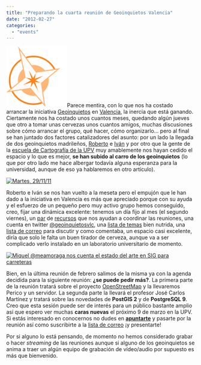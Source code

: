 ```yaml
---
title: "Preparando la cuarta reunión de Geoinquietos Valencia"
date: "2012-02-27"
categories: 
  - "events"
---
```


[![](images/logo.png "logo")](http://geomaticblog.files.wordpress.com/2012/02/logo.png)Parece mentira, con lo que nos ha costado arrancar la iniciativa [Geoinquietos](http://geoinquetos.org) en [Valencia](http://valencia.geoinquietos.org), la inercia que está ganando. Ciertamente nos ha costado unos cuantos meses, quedando algún jueves que otro a tomar unas cervezas unos cuantos amigos, muchas discusiones sobre cómo arrancar el grupo, qué hacer, cómo organizarlo... pero al final se han juntado dos factores catalizadores del asunto: por un lado la llegada de dos geoinquietos madrileños, [Roberto](http://twitter.com/tolanss) e [Iván](http://twitter.com/realivansanchez) y por otro que la gente de la [escuela de Cartografía de la UPV](http://www.upv.es/entidades/ETSIGCT/) muy amablemente nos hayan cedido el espacio y lo que es mejor, **se han subido al carro de los geoinquietos** (lo que por otro lado me hace albergar todavía alguna esperanza para la universidad, aunque de eso ya hablaremos en otro artículo).

[![Martes, 29/11/11](images/6426556503_aae720ed1b.jpg)](http://www.flickr.com/photos/xurxosanz/6426556503/ "Martes, 29/11/11 by XuRxO, on Flickr")

Roberto e Iván se nos han vuelto a la meseta pero el empujón que le han dado a la iniciativa en Valencia es más que apreciado porque con su ayuda y el esfuerzo de un pequeño pero muy activo grupo hemos conseguido, creo, fijar una dinámica excelente: tenemos un día fijo al mes (el segundo viernes), un [par](https://geoinquietosvlc.jottit.com/) de [recursos](http://geoinquietos-valencia.eventbrite.com/) que nos ayudan a coordinar las reuniones, una cuenta en twitter [@geoinquietosvlc](https://twitter.com/geoinquietosvlc), una [lista de temas](http://wiki.osgeo.org/wiki/Lista_de_temas_Geoinquietos_Valencia) bien nutrida, una [lista de correo](http://lists.osgeo.org/mailman/listinfo/valencia) para discutir y como comentaba, un espacio casi excelente, diría que solo le falta un buen tirador de cerveza, aunque va a ser complicado verlo instalado en un laboratorio universitario de momento.

[![Miquel @meamoraga nos cuenta el estado del arte en SIG para carreteras](images/6852132289_5a3f619d2c.jpg)](http://www.flickr.com/photos/xurxosanz/6852132289/ "Miquel @meamoraga nos cuenta el estado del arte en SIG para carreteras by XuRxO, on Flickr")

Bien, en la última reunión de febrero salimos de la misma ya con la agenda decidida para la siguiente reunión: **¿se puede pedir más?**. La primera parte de la reunión tratará sobre el proyecto [OpenStreetMap](http://osm.org) y la llevaremos Perico y un servidor. La segunda parte la llevará el profesor José Carlos Martínez y tratará sobre las novedades de **PostGIS 2** y de **PostgreSQL 9**. Creo que esta sesión puede ser de interés para un público bastante amplio así que espero ver muchas **caras nuevas** el próximo 9 de marzo en la UPV. Si estás interesado en conocernos no dudes en **[apuntarte](http://geoinquietos-valencia-0312-eorg.eventbrite.com/)** y pasarte por la reunión así como suscribirte a la [lista de correo](http://lists.osgeo.org/mailman/listinfo/valencia) ¡y presentarte!

Por si alguno lo está pensando, de momento no hemos considerado grabar o hacer _streaming_ de las reuniones aunque si alguno de los geoinquietos se anima a traer un algún equipo de grabación de vídeo/audio por supuesto es más que bienvenido.
